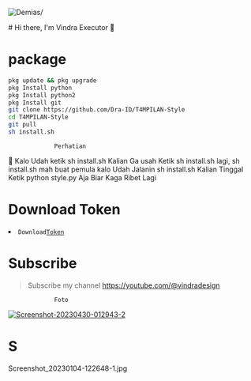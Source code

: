 <p align=left> <img src=https://komarev.com/ghpvc/?username=vindraid alt=Demias/> </p>
# Hi there, I'm Vindra Executor  👋

# package
```Bash
pkg update && pkg upgrade 
pkg Install python
pkg Install python2
pkg Install git
git clone https://github.com/Dra-ID/T4MPILAN-Style
cd T4MPILAN-Style
git pull
sh install.sh
```
                 Perhatian

📢 Kalo Udah ketik sh install.sh Kalian Ga usah Ketik
sh install.sh lagi, sh install.sh mah buat pemula
kalo Udah Jalanin sh install.sh Kalian Tinggal 
Ketik python style.py Aja Biar Kaga Ribet Lagi 

# Download Token
<li><code>Download<a href="https://khaddavi.net/s7bgc4XN1K">Token</a></code></li> 

# Subscribe 
> Subscribe my channel
> https://youtube.com/@vindradesign


                 Foto
<a href="https://ibb.co/v36NNwW"><img src="https://i.ibb.co/y6czzfC/Screenshot-20230430-012943-2.jpg" alt="Screenshot-20230430-012943-2" border="0"></a>

# S
Screenshot_20230104-122648-1.jpg
